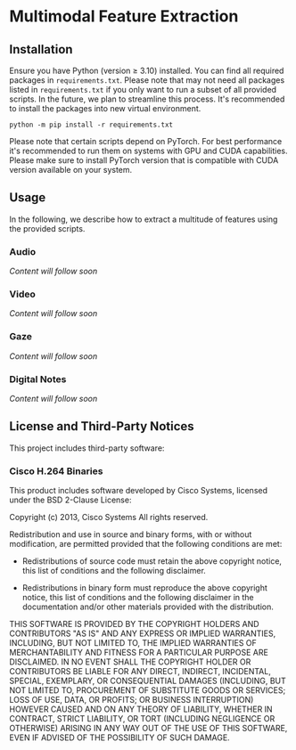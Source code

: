 # Multimodal Feature Extraction

## Installation

Ensure you have Python (version ≥ 3.10) installed. You can find all required packages in `requirements.txt`. Please note that may not need all packages listed in `requirements.txt` if you only want to run a subset of all provided scripts. In the future, we plan to streamline this process. It's recommended to install the packages into new virtual environment.

`python -m pip install -r requirements.txt`

Please note that certain scripts depend on PyTorch. For best performance it's recommended to run them on systems with GPU and CUDA capabilities. Please make sure to install PyTorch version that is compatible with CUDA version available on your system.

## Usage

In the following, we describe how to extract a multitude of features using the provided scripts.

### Audio

*Content will follow soon*

### Video

*Content will follow soon*

### Gaze

*Content will follow soon*

### Digital Notes

*Content will follow soon*

## License and Third-Party Notices

This project includes third-party software:

### Cisco H.264 Binaries 

This product includes software developed by Cisco Systems, licensed under the BSD 2-Clause License:

Copyright (c) 2013, Cisco Systems
All rights reserved.

Redistribution and use in source and binary forms, with or without modification,
are permitted provided that the following conditions are met:

* Redistributions of source code must retain the above copyright notice, this
  list of conditions and the following disclaimer.

* Redistributions in binary form must reproduce the above copyright notice, this
  list of conditions and the following disclaimer in the documentation and/or
  other materials provided with the distribution.

THIS SOFTWARE IS PROVIDED BY THE COPYRIGHT HOLDERS AND CONTRIBUTORS "AS IS" AND
ANY EXPRESS OR IMPLIED WARRANTIES, INCLUDING, BUT NOT LIMITED TO, THE IMPLIED
WARRANTIES OF MERCHANTABILITY AND FITNESS FOR A PARTICULAR PURPOSE ARE
DISCLAIMED. IN NO EVENT SHALL THE COPYRIGHT HOLDER OR CONTRIBUTORS BE LIABLE FOR
ANY DIRECT, INDIRECT, INCIDENTAL, SPECIAL, EXEMPLARY, OR CONSEQUENTIAL DAMAGES
(INCLUDING, BUT NOT LIMITED TO, PROCUREMENT OF SUBSTITUTE GOODS OR SERVICES;
LOSS OF USE, DATA, OR PROFITS; OR BUSINESS INTERRUPTION) HOWEVER CAUSED AND ON
ANY THEORY OF LIABILITY, WHETHER IN CONTRACT, STRICT LIABILITY, OR TORT
(INCLUDING NEGLIGENCE OR OTHERWISE) ARISING IN ANY WAY OUT OF THE USE OF THIS
SOFTWARE, EVEN IF ADVISED OF THE POSSIBILITY OF SUCH DAMAGE.

